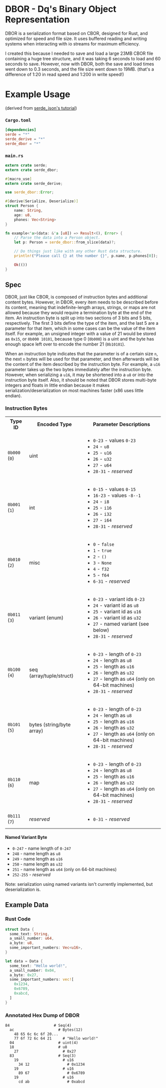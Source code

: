 # DBOR - Dq's Binary Object Representation

DBOR is a serialization format based on CBOR, designed for Rust, and optimized for speed and file size. It uses buffered reading and writing systems when interacting with io streams for maximum efficiency.

I created this because I needed to save and load a large 23MB CBOR file containing a huge tree structure, and it was taking 6 seconds to load and 60 seconds to save. However, now with DBOR, both the save and load times went down to 0.3 seconds, and the file size went down to 19MB. (that's a difference of 1:20 in read speed and 1:200 in write speed!)


# Example Usage
(derived from [serde_json's tutorial](https://github.com/serde-rs/json#parsing-json-as-strongly-typed-data-structures))

### `Cargo.toml`
```toml
[dependencies]
serde = "*"
serde_derive = "*"
serde_dbor = "*"
```

### `main.rs`
```rust
extern crate serde;
extern crate serde_dbor;

#[macro_use]
extern crate serde_derive;

use serde_dbor::Error;

#[derive(Serialize, Deserialize)]
struct Person {
    name: String,
    age: u8,
    phones: Vec<String>
}

fn example<'a>(data: &'a [u8]) => Result<(), Error> {
    // Parse the data into a Person object.
    let p: Person = serde_dbor::from_slice(data)?;

    // Do things just like with any other Rust data structure.
    println!("Please call {} at the number {}", p.name, p.phones[0]);

    Ok(())
}
```

## Spec
DBOR, just like CBOR, is composed of instruction bytes and additional content bytes. However, in DBOR, every item needs to be described before its content, meaning that indefinite-length arrays, strings, or maps are not allowed because they would require a termination byte at the end of the item. An instruction byte is split up into two sections of 3 bits and 5 bits, respectively. The first 3 bits define the type of the item, and the last 5 are a parameter for that item, which in some cases can be the value of the item itself. For example, an unsigned integer with a value of 21 would be stored as `0x15`, or `0b000 10101`, because type 0 (`0b000`) is a uint and the byte has enough space left over to encode the number 21 (`0b10101`).

When an instruction byte indicates that the parameter is of a certain size `n`, the next `n` bytes will be used for that parameter, and then afterwards will be the content of the item described by the instruction byte. For example, a `u16` parameter takes up the two bytes immediately after the instruction byte. However, when serializing a `u16`, it may be shortened into a `u8` or into the instruction byte itself. Also, it should be noted that DBOR stores multi-byte integers and floats in little endian because it makes serialization/deserialization on most machines faster (x86 uses little endian).

### Instruction Bytes

<table>
  <tr>
    <th>Type ID</th>
    <th>Encoded Type</th>
    <th>Parameter Descriptions</th>
  </tr>
  <tr>
    <td><code>0b000</code> (<code>0</code>)</td>
    <td>uint</td>
    <td>
      <ul>
        <li><code>0-23</code> - values <code>0-23</code></li>
        <li><code>24</code> - <code>u8</code></li>
        <li><code>25</code> - <code>u16</code></li>
        <li><code>26</code> - <code>u32</code></li>
        <li><code>27</code> - <code>u64</code></li>
        <li><code>28-31</code> - <i>reserved</i></li>
      </ul>
    </td>
  </tr>
  <tr>
    <td><code>0b001</code> (<code>1</code>)</td>
    <td>int</td>
    <td>
      <ul>
        <li><code>0-15</code> - values <code>0-15</code></li>
        <li><code>16-23</code> - values <code>-8--1</code></li>
        <li><code>24</code> - <code>i8</code></li>
        <li><code>25</code> - <code>i16</code></li>
        <li><code>26</code> - <code>i32</code></li>
        <li><code>27</code> - <code>i64</code></li>
        <li><code>28-31</code> - <i>reserved</i></li>
      </ul>
    </td>
  </tr>
  <tr>
    <td><code>0b010</code> (<code>2</code>)</td>
    <td>misc</td>
    <td>
      <ul>
        <li><code>0</code> - <code>false</code></li>
        <li><code>1</code> - <code>true</code></li>
        <li><code>2</code> - <code>()</code></li>
        <li><code>3</code> - <code>None</code></li>
        <li><code>4</code> - <code>f32</code></li>
        <li><code>5</code> - <code>f64</code></li>
        <li><code>6-31</code> - <i>reserved</i></li>
      </ul>
    </td>
  </tr>
  <tr>
    <td><code>0b011</code> (<code>3</code>)</td>
    <td>variant (enum)</td>
    <td>
      <ul>
        <li><code>0-23</code> - variant ids <code>0-23</code></li>
        <li><code>24</code> - variant id as <code>u8</code></li>
        <li><code>25</code> - variant id as <code>u16</code></li>
        <li><code>26</code> - variant id as <code>u32</code></li>
        <li><code>27</code> - named variant (see below)</li>
        <li><code>28-31</code> - <i>reserved</i></li>
      </ul>
    </td>
  </tr>
  <tr>
    <td><code>0b100</code> (<code>4</code>)</td>
    <td>seq (array/tuple/struct)</td>
    <td>
      <ul>
        <li><code>0-23</code> - length of <code>0-23</code></li>
        <li><code>24</code> - length as <code>u8</code></li>
        <li><code>25</code> - length as <code>u16</code></li>
        <li><code>26</code> - length as <code>u32</code></li>
        <li><code>27</code> - length as <code>u64</code> (only on 64-bit machines)</li>
        <li><code>28-31</code> - <i>reserved</i></li>
      </ul>
    </td>
  </tr>
  <tr>
    <td><code>0b101</code> (<code>5</code>)</td>
    <td>bytes (string/byte array)</td>
    <td>
      <ul>
        <li><code>0-23</code> - length of <code>0-23</code></li>
        <li><code>24</code> - length as <code>u8</code></li>
        <li><code>25</code> - length as <code>u16</code></li>
        <li><code>26</code> - length as <code>u32</code></li>
        <li><code>27</code> - length as <code>u64</code> (only on 64-bit machines)</li>
        <li><code>28-31</code> - <i>reserved</i></li>
      </ul>
    </td>
  </tr>
  <tr>
    <td><code>0b110</code> (<code>6</code>)</td>
    <td>map</td>
    <td>
      <ul>
        <li><code>0-23</code> - length of <code>0-23</code></li>
        <li><code>24</code> - length as <code>u8</code></li>
        <li><code>25</code> - length as <code>u16</code></li>
        <li><code>26</code> - length as <code>u32</code></li>
        <li><code>27</code> - length as <code>u64</code> (only on 64-bit machines)</li>
        <li><code>28-31</code> - <i>reserved</i></li>
      </ul>
    </td>
  </tr>
  <tr>
    <td><code>0b111</code> (<code>7</code>)</td>
    <td><i>reserved</i></td>
    <td>
      <ul>
        <li><code>0-31</code> - <i>reserved</i></li>
      </ul>
    </td>
  </tr>
</table>

#### Named Variant Byte
* `0-247` - name length of `0-247`
* `248` - name length as `u8`
* `249` - name length as `u16`
* `250` - name length as `u32`
* `251` - name length as `u64` (only on 64-bit machines)
* `252-255` - *reserved*

Note: serialization using named variants isn't currently implemented, but deserialization is.

## Example Data
### Rust Code
```rust
struct Data {
  some_text: String,
  a_small_number: u64,
  a_byte: u8,
  some_important_numbers: Vec<u16>,
}

let data = Data {
  some_text: "Hello world!",
  a_small_number: 0x04,
  a_byte: 0x27,
  some_important_numbers: vec![
    0x1234,
    0x6789,
    0xabcd,
  ]
}
```

### Annotated Hex Dump of DBOR
```
84                    # Seq(4)
  ac                    # Bytes(12)
    48 65 6c 6c 6f 20...
    77 6f 72 6c 64 21     # "Hello world!"
  04                    # uint(4)
  18                    # u8
    27                    # 0x27
  83                    # Seq(3)
    19                    # u16
      34 12                 # 0x1234
    19                    # u16
      89 67                 # 0x6789
    19                    # u16
      cd ab                 # 0xabcd
```
